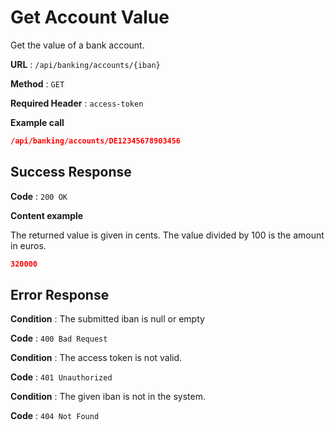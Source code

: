 # Get Account Value

Get the value of a bank account.

**URL** : `/api/banking/accounts/{iban}`

**Method** : `GET`

**Required Header** : `access-token`


**Example call**

```json
/api/banking/accounts/DE12345678903456
```

## Success Response

**Code** : `200 OK`

**Content example**

The returned value is given in cents.
The value divided by 100 is the amount in euros.

```json
320000
```

## Error Response

**Condition** : The submitted iban is null or empty

**Code** : `400 Bad Request`

**Condition** : The access token is not valid.

**Code** : `401 Unauthorized`

**Condition** : The given iban is not in the system.

**Code** : `404 Not Found`

